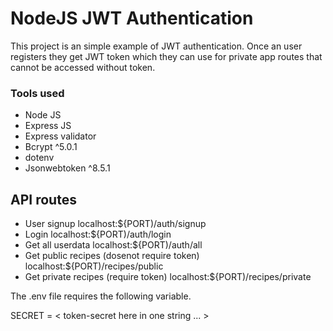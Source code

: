 # NodeJS JWT Authentication

This project is an simple example of JWT authentication. Once an user registers they get JWT token which they can use for private app routes that cannot be accessed without token. 

### Tools used
- Node JS
- Express JS
- Express validator
- Bcrypt ^5.0.1
- dotenv
- Jsonwebtoken ^8.5.1

## API routes

- User signup localhost:${PORT)/auth/signup
- Login localhost:${PORT)/auth/login
- Get all userdata localhost:${PORT)/auth/all
- Get public recipes (dosenot require token) 
  localhost:${PORT)/recipes/public
- Get private recipes (require token)
  localhost:${PORT)/recipes/private
  
The .env file requires the following variable.

SECRET = < token-secret here in one string ... >

